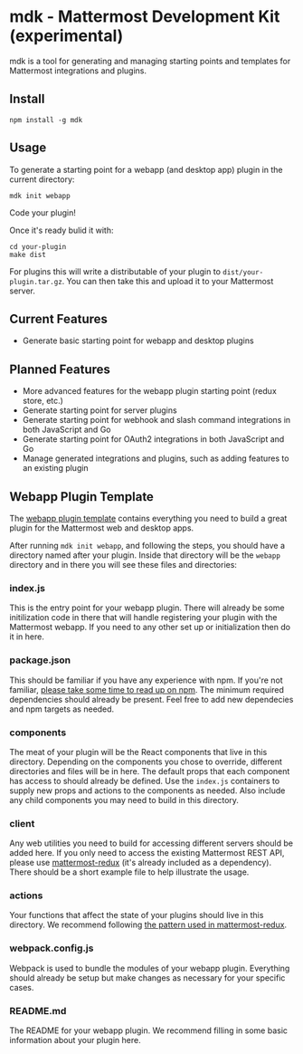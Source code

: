 # mdk - Mattermost Development Kit (experimental)

mdk is a tool for generating and managing starting points and templates for Mattermost integrations and plugins.

## Install

```
npm install -g mdk
```

## Usage

To generate a starting point for a webapp (and desktop app) plugin in the current directory:
```
mdk init webapp
```

Code your plugin!


Once it's ready bulid it with:
```
cd your-plugin
make dist
```

For plugins this will write a distributable of your plugin to `dist/your-plugin.tar.gz`. You can then take this and upload it to your Mattermost server.


## Current Features

* Generate basic starting point for webapp and desktop plugins

## Planned Features

* More advanced features for the webapp plugin starting point (redux store, etc.)
* Generate starting point for server plugins
* Generate starting point for webhook and slash command integrations in both JavaScript and Go
* Generate starting point for OAuth2 integrations in both JavaScript and Go
* Manage generated integrations and plugins, such as adding features to an existing plugin

## Webapp Plugin Template

The [webapp plugin template](https://github.com/mattermost/mdk/tree/master/templates/webapp) contains everything you need to build a great plugin for the Mattermost web and desktop apps.

After running `mdk init webapp`, and following the steps, you should have a directory named after your plugin. Inside that directory will be the `webapp` directory and in there you will see these files and directories:

### index.js

This is the entry point for your webapp plugin. There will already be some initilization code in there that will handle registering your plugin with the Mattermost webapp. If you need to any other set up or initialization then do it in here.

### package.json

This should be familiar if you have any experience with npm. If you're not familiar, [please take some time to read up on npm](https://www.npmjs.com/). The minimum required dependencies should already be present. Feel free to add new dependecies and npm targets as needed.

### components

The meat of your plugin will be the React components that live in this directory. Depending on the components you chose to override, different directories and files will be in here. The default props that each component has access to should already be defined. Use the `index.js` containers to supply new props and actions to the components as needed. Also include any child components you may need to build in this directory.

### client

Any web utilities you need to build for accessing different servers should be added here. If you only need to access the existing Mattermost REST API, please use [mattermost-redux](https://github.com/mattermost/mattermost-redux) (it's already included as a dependency). There should be a short example file to help illustrate the usage.

### actions

Your functions that affect the state of your plugins should live in this directory. We recommend following [the pattern used in mattermost-redux](https://github.com/mattermost/mattermost-redux/blob/master/src/actions/users.js#L1253).

### webpack.config.js

Webpack is used to bundle the modules of your webapp plugin. Everything should already be setup but make changes as necessary for your specific cases.

### README.md

The README for your webapp plugin. We recommend filling in some basic information about your plugin here.
